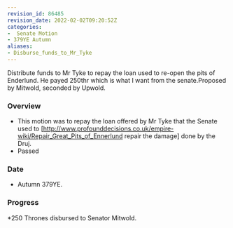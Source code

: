 ```yaml
---
revision_id: 86485
revision_date: 2022-02-02T09:20:52Z
categories:
-  Senate Motion
- 379YE Autumn
aliases:
- Disburse_funds_to_Mr_Tyke
---
```


Distribute funds to Mr Tyke to repay the loan used to re-open the pits of Enderlund. He payed 250thr which is what I want from the senate.Proposed by Mitwold, seconded by Upwold. 


### Overview
* This motion was to repay the loan offered by Mr Tyke that the Senate used to [http://www.profounddecisions.co.uk/empire-wiki/Repair_Great_Pits_of_Ennerlund repair the damage] done by the Druj.
* Passed

### Date
* Autumn 379YE.

### Progress
*250 Thrones disbursed to Senator Mitwold.



